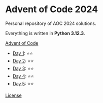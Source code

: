 # Advent of Code 2024

Personal repository of AOC 2024 solutions.

Everything is written in **Python 3.12.3**.

[Advent of Code](https://adventofcode.com/)

- [Day 1](day_1/Main.py): ⭐⭐
- [Day 2](day_2/Main.py): ⭐⭐
- [Day 3](day_3/Main.py): ⭐⭐
- [Day 4](day_4/Main.py): ⭐⭐
- [Day 5](day_5/Main.py): ⭐⭐

[License](LICENSE)